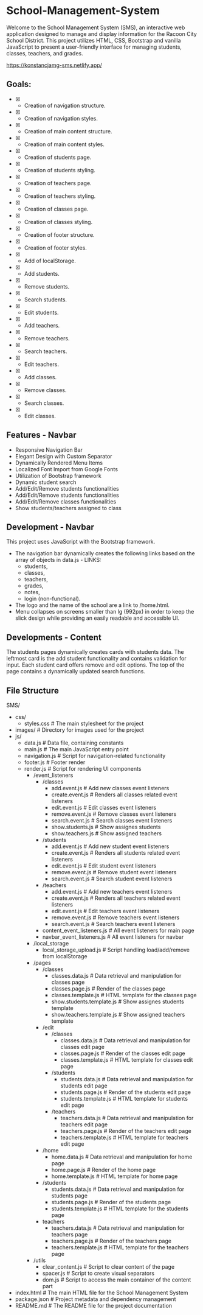 # School-Management-System
Welcome to the School Management System (SMS), an interactive web application designed to manage and display information for the Racoon City School District. This project utilizes HTML, CSS, Bootstrap and vanilla JavaScript to present a user-friendly interface for managing students, classes, teachers, and grades.

https://konstancjamg-sms.netlify.app/

## Goals:
- [x] - Creation of navigation structure.
- [x] - Creation of navigation styles.
- [x] - Creation of main content structure.
- [x] - Creation of main content styles.
- [x] - Creation of students page.
- [x] - Creation of students styling.
- [x] - Creation of teachers page.
- [x] - Creation of teachers styling.
- [x] - Creation of classes page.
- [x] - Creation of classes styling.
- [x] - Creation of footer structure.
- [x] - Creation of footer styles.
- [x] - Add of localStorage.
- [x] - Add students.
- [x] - Remove students.
- [x] - Search students.
- [x] - Edit students.
- [x] - Add teachers.
- [x] - Remove teachers.
- [x] - Search teachers.
- [x] - Edit teachers.
- [x] - Add classes.
- [x] - Remove classes.
- [x] - Search classes.
- [x] - Edit classes.

## Features - Navbar
* Responsive Navigation Bar
* Elegant Design with Custom Separator
* Dynamically Rendered Menu Items
* Localized Font Import from Google Fonts
* Utilization of Bootstrap framework
* Dynamic student search
* Add/Edit/Remove students functionalities
* Add/Edit/Remove students functionalities
* Add/Edit/Remove classes functionalities
* Show students/teachers assigned to class

## Development - Navbar
This project uses JavaScript with the Bootstrap framework.

* The navigation bar dynamically creates the following links based on the array of objects in data.js - LINKS:
    * students,
    * classes,
    * teachers,
    * grades,
    * notes,
    * login (non-functional).
* The logo and the name of the school are a link to /home.html.
* Menu collapses on screens smaller than lg (992px) in order to keep the slick design while providing an easily readable and accessible UI.

## Developments - Content

The students pages dynamically creates cards with students data. The leftmost card is the add student functionality and contains validation for input. Each student card offers remove and edit options.
The top of the page contains a dynamically updated search functions.

## File Structure

SMS/
* css/
    * styles.css # The main stylesheet for the project
* images/ # Directory for images used for the project
* js/
    * data.js # Data file, containing constants
    * main.js # The main JavaScript entry point
    * navigation.js # Script for navigation-related functionality
    * footer.js # Footer render
    * render.js # Script for rendering UI components
        * /event_listeners
            * /classes
                * add.event.js # Add new classes event listeners
                * create.event.js # Renders all classes related event listeners
                * edit.event.js # Edit classes event listeners
                * remove.event.js # Remove classes event listeners
                * search.event.js # Search classes event listeners
                * show.students.js # Show assignes students
                * show.teachers.js # Show assigned teachers
            * /students
                * add.event.js # Add new student event listeners
                * create.event.js # Renders all students related event listeners
                * edit.event.js # Edit student event listeners
                * remove.event.js # Remove student event listeners
                * search.event.js # Search student event listeners
            * /teachers
                * add.event.js # Add new teachers event listeners
                * create.event.js # Renders all teachers related event listeners
                * edit.event.js # Edit teachers event listeners
                * remove.event.js # Remove teachers event listeners
                * search.event.js # Search teachers event listeners
            * content_event_listeners.js # All event listeners for main page
            * navbar_event_listeners.js # All event listeners for navbar
        * /local_storage
            * local_storage_upload.js # Script handling load/add/remove from localStorage
        * /pages
            * /classes
                * classes.data.js # Data retrieval and manipulation for classes page
                * classes.page.js # Render of the classes page
                * classes.template.js # HTML template for the classes page
                * show.students.template.js # Show assignes students template
                * show.teachers.template.js # Show assigned teachers template
            * /edit
                * /classes
                    * classes.data.js # Data retrieval and manipulation for classes edit page
                    * classes.page.js # Render of the classes edit page
                    * classes.template.js  # HTML template for classes edit page
                * /students
                    * students.data.js # Data retrieval and manipulation for students edit page
                    * students.page.js # Render of the students edit page
                    * students.template.js  # HTML template for students edit page
                * /teachers
                    * teachers.data.js # Data retrieval and manipulation for teachers edit page
                    * teachers.page.js # Render of the teachers edit page
                    * teachers.template.js  # HTML template for teachers edit page    
            * /home
                * home.data.js # Data retrieval and manipulation for home page
                * home.page.js  # Render of the home page
                * home.template.js # HTML template for home page
            * /students
                * students.data.js # Data retrieval and manipulation for students page
                * students.page.js # Render of the students page
                * students.template.js # HTML template for the students page
            * teachers
                * teachers.data.js # Data retrieval and manipulation for teachers page
                * teachers.page.js # Render of the teachers page
                * teachers.template.js # HTML template for the teachers page
        * /utils
            * clear_content.js # Script to clear content of the page
            * spacer.js # Script to create visual separators
            * dom.js # Script to access the main container of the content part
* index.html # The main HTML file for the School Management System
* package.json # Project metadata and dependency management
* README.md # The README file for the project documentation